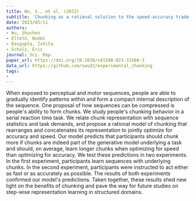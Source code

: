 ```yaml
---
title: Wu, S., et al. (2023)
subtitle: 'Chunking as a rational solution to the speed-accuracy trade-off in a serial reaction time task'
date: 2023/05/11
authors:
- Wu, Shuchen
- Éltető, Noémi
- Dasgupta, Ishita
- Schulz, Eric
journal: Sci. Rep.
paper_url: https://doi.org/10.1038/s41598-023-31500-3
data_url: https://github.com/swu32/experimental_chunking
tags:
- 
---
```


When exposed to perceptual and motor sequences, people are able to gradually identify patterns within and form a compact internal description of the sequence. One proposal of how sequences can be compressed is people's ability to form chunks. We study people's chunking behavior in a serial reaction time task. We relate chunk representation with sequence statistics and task demands, and propose a rational model of chunking that rearranges and concatenates its representation to jointly optimize for accuracy and speed. Our model predicts that participants should chunk more if chunks are indeed part of the generative model underlying a task and should, on average, learn longer chunks when optimizing for speed than optimizing for accuracy. We test these predictions in two experiments. In the first experiment, participants learn sequences with underlying chunks. In the second experiment, participants were instructed to act either as fast or as accurately as possible. The results of both experiments confirmed our model's predictions. Taken together, these results shed new light on the benefits of chunking and pave the way for future studies on step-wise representation learning in structured domains.
